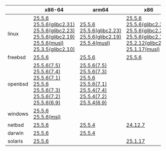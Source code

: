||x86-64|arm64|x86|ppc64le|armv7|armel|
| --- | --- | --- | --- | --- | --- | --- |
|linux|[25.5.6](https://github.com/roswell/sbcl_head/releases/download/25.5.6/sbcl-25.5.6-x86-64-linux-binary.tar.bz2)<br />[25.5.6(glibc2.31)](https://github.com/roswell/sbcl_head/releases/download/25.5.6/sbcl-25.5.6-x86-64-linux-glibc2.31-binary.tar.bz2)<br />[25.5.6(glibc2.23)](https://github.com/roswell/sbcl_head/releases/download/25.5.6/sbcl-25.5.6-x86-64-linux-glibc2.23-binary.tar.bz2)<br />[25.5.6(glibc2.19)](https://github.com/roswell/sbcl_head/releases/download/25.5.6/sbcl-25.5.6-x86-64-linux-glibc2.19-binary.tar.bz2)<br />[25.5.6(musl)](https://github.com/roswell/sbcl_head/releases/download/25.5.6/sbcl-25.5.6-x86-64-linux-musl-binary.tar.bz2)<br />[25.3.5(glibc2.10)](https://github.com/roswell/sbcl_head/releases/download/25.3.5/sbcl-25.3.5-x86-64-linux-glibc2.10-binary.tar.bz2)<br />|[25.5.6](https://github.com/roswell/sbcl_head/releases/download/25.5.6/sbcl-25.5.6-arm64-linux-binary.tar.bz2)<br />[25.5.6(glibc2.23)](https://github.com/roswell/sbcl_head/releases/download/25.5.6/sbcl-25.5.6-arm64-linux-glibc2.23-binary.tar.bz2)<br />[25.5.6(glibc2.19)](https://github.com/roswell/sbcl_head/releases/download/25.5.6/sbcl-25.5.6-arm64-linux-glibc2.19-binary.tar.bz2)<br />[25.5.4(musl)](https://github.com/roswell/sbcl_head/releases/download/25.5.4/sbcl-25.5.4-arm64-linux-musl-binary.tar.bz2)<br />|[25.5.6](https://github.com/roswell/sbcl_head/releases/download/25.5.6/sbcl-25.5.6-x86-linux-binary.tar.bz2)<br />[25.5.6(glibc2.31)](https://github.com/roswell/sbcl_head/releases/download/25.5.6/sbcl-25.5.6-x86-linux-glibc2.31-binary.tar.bz2)<br />[25.5.6(glibc2.23)](https://github.com/roswell/sbcl_head/releases/download/25.5.6/sbcl-25.5.6-x86-linux-glibc2.23-binary.tar.bz2)<br />[25.5.6(glibc2.19)](https://github.com/roswell/sbcl_head/releases/download/25.5.6/sbcl-25.5.6-x86-linux-glibc2.19-binary.tar.bz2)<br />[25.2.12(glibc2.10)](https://github.com/roswell/sbcl_head/releases/download/25.2.12/sbcl-25.2.12-x86-linux-glibc2.10-binary.tar.bz2)<br />[25.1.17(musl)](https://github.com/roswell/sbcl_head/releases/download/25.1.17/sbcl-25.1.17-x86-linux-musl-binary.tar.bz2)<br />|[25.5.6](https://github.com/roswell/sbcl_head/releases/download/25.5.6/sbcl-25.5.6-ppc64le-linux-binary.tar.bz2)<br />[25.5.6(glibc2.23)](https://github.com/roswell/sbcl_head/releases/download/25.5.6/sbcl-25.5.6-ppc64le-linux-glibc2.23-binary.tar.bz2)<br />[25.5.6(glibc2.19)](https://github.com/roswell/sbcl_head/releases/download/25.5.6/sbcl-25.5.6-ppc64le-linux-glibc2.19-binary.tar.bz2)<br />|[25.5.4](https://github.com/roswell/sbcl_head/releases/download/25.5.4/sbcl-25.5.4-armv7-linux-binary.tar.bz2)<br />|[25.1.17](https://github.com/roswell/sbcl_head/releases/download/25.1.17/sbcl-25.1.17-armel-linux-binary.tar.bz2)<br />|
|freebsd|[25.5.6](https://github.com/roswell/sbcl_head/releases/download/25.5.6/sbcl-25.5.6-x86-64-freebsd-binary.tar.bz2)<br />|[25.5.6](https://github.com/roswell/sbcl_head/releases/download/25.5.6/sbcl-25.5.6-arm64-freebsd-binary.tar.bz2)<br />|[25.5.6](https://github.com/roswell/sbcl_head/releases/download/25.5.6/sbcl-25.5.6-x86-freebsd-binary.tar.bz2)<br />||||
|openbsd|[25.5.6(7.5)](https://github.com/roswell/sbcl_head/releases/download/25.5.6/sbcl-25.5.6-x86-64-openbsd-7.5-binary.tar.bz2)<br />[25.5.6(7.4)](https://github.com/roswell/sbcl_head/releases/download/25.5.6/sbcl-25.5.6-x86-64-openbsd-7.4-binary.tar.bz2)<br />[25.5.6(7.1)](https://github.com/roswell/sbcl_head/releases/download/25.5.6/sbcl-25.5.6-x86-64-openbsd-7.1-binary.tar.bz2)<br />[25.5.6](https://github.com/roswell/sbcl_head/releases/download/25.5.6/sbcl-25.5.6-x86-64-openbsd-binary.tar.bz2)<br />[25.5.6(7.3)](https://github.com/roswell/sbcl_head/releases/download/25.5.6/sbcl-25.5.6-x86-64-openbsd-7.3-binary.tar.bz2)<br />[25.5.6(7.2)](https://github.com/roswell/sbcl_head/releases/download/25.5.6/sbcl-25.5.6-x86-64-openbsd-7.2-binary.tar.bz2)<br />[25.5.6(6.9)](https://github.com/roswell/sbcl_head/releases/download/25.5.6/sbcl-25.5.6-x86-64-openbsd-6.9-binary.tar.bz2)<br />|[25.5.6(7.5)](https://github.com/roswell/sbcl_head/releases/download/25.5.6/sbcl-25.5.6-arm64-openbsd-7.5-binary.tar.bz2)<br />[25.5.6(7.3)](https://github.com/roswell/sbcl_head/releases/download/25.5.6/sbcl-25.5.6-arm64-openbsd-7.3-binary.tar.bz2)<br />[25.5.6](https://github.com/roswell/sbcl_head/releases/download/25.5.6/sbcl-25.5.6-arm64-openbsd-binary.tar.bz2)<br />[25.5.6(7.1)](https://github.com/roswell/sbcl_head/releases/download/25.5.6/sbcl-25.5.6-arm64-openbsd-7.1-binary.tar.bz2)<br />[25.5.4(7.4)](https://github.com/roswell/sbcl_head/releases/download/25.5.4/sbcl-25.5.4-arm64-openbsd-7.4-binary.tar.bz2)<br />[25.5.4(7.2)](https://github.com/roswell/sbcl_head/releases/download/25.5.4/sbcl-25.5.4-arm64-openbsd-7.2-binary.tar.bz2)<br />[25.5.4(6.9)](https://github.com/roswell/sbcl_head/releases/download/25.5.4/sbcl-25.5.4-arm64-openbsd-6.9-binary.tar.bz2)<br />|||||
|windows|[25.5.6](https://github.com/roswell/sbcl_head/releases/download/25.5.6/sbcl-25.5.6-x86-64-windows-binary.tar.bz2)<br />[25.5.6(msi)](https://github.com/roswell/sbcl_head/releases/download/25.5.6/sbcl-25.5.6-x86-64-windows-binary.msi)<br />||||||
|netbsd|[25.5.6](https://github.com/roswell/sbcl_head/releases/download/25.5.6/sbcl-25.5.6-x86-64-netbsd-binary.tar.bz2)<br />|[25.5.4](https://github.com/roswell/sbcl_head/releases/download/25.5.4/sbcl-25.5.4-arm64-netbsd-binary.tar.bz2)<br />|[24.12.7](https://github.com/roswell/sbcl_head/releases/download/24.12.7/sbcl-24.12.7-x86-netbsd-binary.tar.bz2)<br />||||
|darwin|[25.5.6](https://github.com/roswell/sbcl_head/releases/download/25.5.6/sbcl-25.5.6-x86-64-darwin-binary.tar.bz2)<br />|[25.5.4](https://github.com/roswell/sbcl_head/releases/download/25.5.4/sbcl-25.5.4-arm64-darwin-binary.tar.bz2)<br />|||||
|solaris|[25.5.6](https://github.com/roswell/sbcl_head/releases/download/25.5.6/sbcl-25.5.6-x86-64-solaris-binary.tar.bz2)<br />||[25.1.17](https://github.com/roswell/sbcl_head/releases/download/25.1.17/sbcl-25.1.17-x86-solaris-binary.tar.bz2)<br />||||
